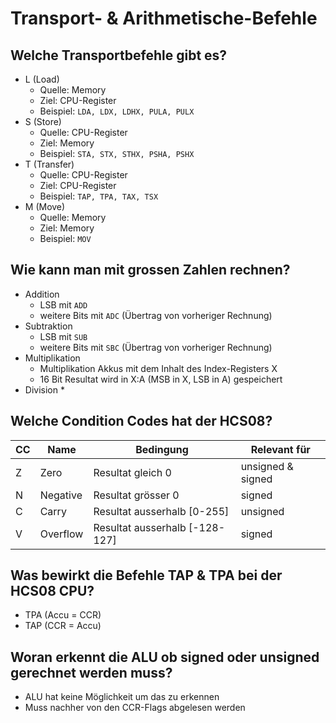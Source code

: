 # Transport- & Arithmetische-Befehle

## Welche Transportbefehle gibt es?
* L (Load)
    * Quelle: Memory
    * Ziel: CPU-Register
    * Beispiel: `LDA, LDX, LDHX, PULA, PULX`
* S (Store)
    * Quelle: CPU-Register
    * Ziel: Memory
    * Beispiel: `STA, STX, STHX, PSHA, PSHX`
* T (Transfer)
    * Quelle: CPU-Register
    * Ziel: CPU-Register
    * Beispiel: `TAP, TPA, TAX, TSX`
* M (Move)
    * Quelle: Memory
    * Ziel: Memory
    * Beispiel: `MOV`

## Wie kann man mit grossen Zahlen rechnen?
* Addition
    * LSB mit `ADD`
    * weitere Bits mit `ADC` (Übertrag von vorheriger Rechnung)
* Subtraktion
    * LSB mit `SUB`
    * weitere Bits mit `SBC` (Übertrag von vorheriger Rechnung)
* Multiplikation
    * Multiplikation Akkus mit dem Inhalt des Index-Registers X
    * 16 Bit Resultat wird in X:A (MSB in X, LSB in A) gespeichert
* Division
    * 

## Welche Condition Codes hat der HCS08?
| CC | Name     | Bedingung                      | Relevant für      |
|----|----------|--------------------------------|-------------------|
| Z  | Zero     | Resultat gleich 0              | unsigned & signed |
| N  | Negative | Resultat grösser 0             | signed            |
| C  | Carry    | Resultat ausserhalb [0-255]    | unsigned          |
| V  | Overflow | Resultat ausserhalb [-128-127] | signed            |

## Was bewirkt die Befehle TAP & TPA bei der HCS08 CPU?
* TPA (Accu = CCR)
* TAP (CCR = Accu)

## Woran erkennt die ALU ob signed oder unsigned gerechnet werden muss?
* ALU hat keine Möglichkeit um das zu erkennen
* Muss nachher von den CCR-Flags abgelesen werden

